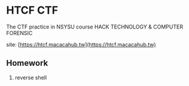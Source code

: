 # HTCF CTF

The CTF practice in NSYSU course HACK TECHNOLOGY & COMPUTER FORENSIC

site: [https://htcf.macacahub.tw](https://htcf.macacahub.tw)

## Homework

1. reverse shell